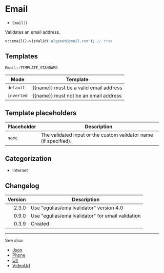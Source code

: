 # Email

- `Email()`

Validates an email address.

```php
v::email()->isValid('alganet@gmail.com'); // true
```



## Templates

`Email::TEMPLATE_STANDARD`

| Mode       | Template                               |
|------------|----------------------------------------|
| `default`  | {{name}} must be a valid email address |
| `inverted` | {{name}} must not be an email address  |

## Template placeholders

| Placeholder | Description                                                      |
|-------------|------------------------------------------------------------------|
| `name`      | The validated input or the custom validator name (if specified). |

## Categorization

- Internet

## Changelog

| Version | Description                                       |
|--------:|---------------------------------------------------|
|   2.3.0 | Use "egulias/emailvalidator" version 4.0          |
|   0.9.0 | Use "egulias/emailvalidator" for email validation |
|   0.3.9 | Created                                           |

***
See also:

- [Json](Json.md)
- [Phone](Phone.md)
- [Url](Url.md)
- [VideoUrl](VideoUrl.md)
